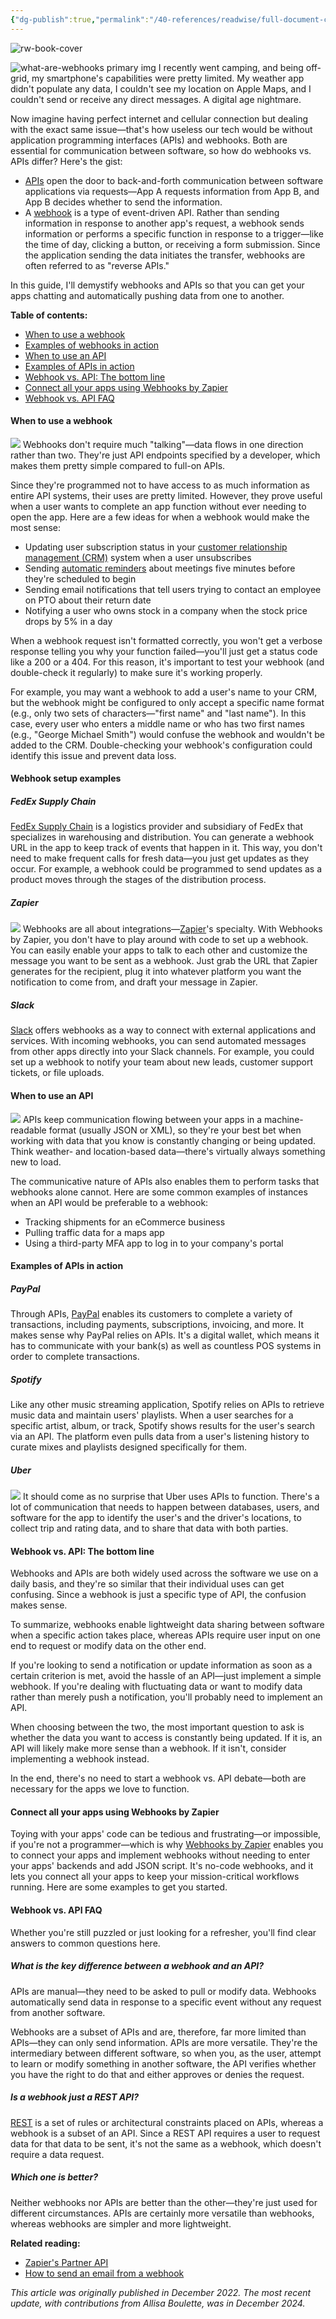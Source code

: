 ```yaml
---
{"dg-publish":true,"permalink":"/40-references/readwise/full-document-contents/webhook-vs-api-what-s-the-difference-and-when-should-you-use-each-one/","tags":["rw/articles"]}
---
```


![rw-book-cover](https://images.ctfassets.net/lzny33ho1g45/what-are-webhooks-p-img/128377b8479c423c119c00c688500c27/what-are-webhooks-00-hero.png)

![what-are-webhooks primary img](https://images.ctfassets.net/lzny33ho1g45/what-are-webhooks-p-img/a72b6d88c530bc4dd1ab8a734a3b2d94/Group_15143.jpg?w=1520&fm=jpg&q=31&fit=thumb&h=760)
I recently went camping, and being off-grid, my smartphone's capabilities were pretty limited. My weather app didn't populate any data, I couldn't see my location on Apple Maps, and I couldn't send or receive any direct messages. A digital age nightmare.

Now imagine having perfect internet and cellular connection but dealing with the exact same issue—that's how useless our tech would be without application programming interfaces (APIs) and webhooks. Both are essential for communication between software, so how do webhooks vs. APIs differ? Here's the gist:

* [APIs](https://zapier.com/blog/how-to-use-api) open the door to back-and-forth communication between software applications via requests—App A requests information from App B, and App B decides whether to send the information.
* A [webhook](https://zapier.com/blog/what-are-webhooks/) is a type of event-driven API. Rather than sending information in response to another app's request, a webhook sends information or performs a specific function in response to a trigger—like the time of day, clicking a button, or receiving a form submission. Since the application sending the data initiates the transfer, webhooks are often referred to as "reverse APIs."

In this guide, I'll demystify webhooks and APIs so that you can get your apps chatting and automatically pushing data from one to another.

**Table of contents:**

* [When to use a webhook](https://zapier.com/blog/webhook-vs-api/#when)
* [Examples of webhooks in action](https://zapier.com/blog/webhook-vs-api/#examples)
* [When to use an API](https://zapier.com/blog/webhook-vs-api/#use)
* [Examples of APIs in action](https://zapier.com/blog/webhook-vs-api/#action)
* [Webhook vs. API: The bottom line](https://zapier.com/blog/webhook-vs-api/#bottom)
* [Connect all your apps using Webhooks by Zapier](https://zapier.com/blog/webhook-vs-api/#integrations)
* [Webhook vs. API FAQ](https://zapier.com/blog/webhook-vs-api/#faq)

#### When to use a webhook

![](https://images.ctfassets.net/lzny33ho1g45/1Pnq0wR4R8RF1Wt8k8YXVE/020b32d62dc5f356ee689b32a7e43444/webhook-vs-apis-in-action.png?w=1400)
Webhooks don't require much "talking"—data flows in one direction rather than two. They're just API endpoints specified by a developer, which makes them pretty simple compared to full-on APIs.

Since they're programmed not to have access to as much information as entire API systems, their uses are pretty limited. However, they prove useful when a user wants to complete an app function without ever needing to open the app. Here are a few ideas for when a webhook would make the most sense:

* Updating user subscription status in your [customer relationship management (CRM)](https://zapier.com/blog/what-is-a-crm/) system when a user unsubscribes
* Sending [automatic reminders](https://zapier.com/blog/automatically-send-reminders-on-a-schedule/) about meetings five minutes before they're scheduled to begin
* Sending email notifications that tell users trying to contact an employee on PTO about their return date
* Notifying a user who owns stock in a company when the stock price drops by 5% in a day

When a webhook request isn't formatted correctly, you won't get a verbose response telling you why your function failed—you'll just get a status code like a 200 or a 404. For this reason, it's important to test your webhook (and double-check it regularly) to make sure it's working properly.

For example, you may want a webhook to add a user's name to your CRM, but the webhook might be configured to only accept a specific name format (e.g., only two sets of characters—"first name" and "last name"). In this case, every user who enters a middle name or who has two first names (e.g., "George Michael Smith") would confuse the webhook and wouldn't be added to the CRM. Double-checking your webhook's configuration could identify this issue and prevent data loss.

#### Webhook setup examples

##### FedEx Supply Chain

[FedEx Supply Chain](https://dev.supplychain.fedex.com/) is a logistics provider and subsidiary of FedEx that specializes in warehousing and distribution. You can generate a webhook URL in the app to keep track of events that happen in it. This way, you don't need to make frequent calls for fresh data—you just get updates as they occur. For example, a webhook could be programmed to send updates as a product moves through the stages of the distribution process.

##### Zapier

![](https://images.ctfassets.net/lzny33ho1g45/37VBgCq56v2ySeXPIkZJYW/c896604fb8b886ed91f15a1d17e8ff51/webhooks-by-zapier.png?w=1400)
Webhooks are all about integrations—[Zapier](https://zapier.com/)'s specialty. With Webhooks by Zapier, you don't have to play around with code to set up a webhook. You can easily enable your apps to talk to each other and customize the message you want to be sent as a webhook. Just grab the URL that Zapier generates for the recipient, plug it into whatever platform you want the notification to come from, and draft your message in Zapier.

##### Slack

[Slack](https://zapier.com/blog/how-to-use-slack/) offers webhooks as a way to connect with external applications and services. With incoming webhooks, you can send automated messages from other apps directly into your Slack channels. For example, you could set up a webhook to notify your team about new leads, customer support tickets, or file uploads.

#### When to use an API

![](https://images.ctfassets.net/lzny33ho1g45/5UrIAftDqQqfdEteoHgVQI/4ada8fc34fbcf012e730d0953dc8917f/webhook-vs-apis-differences.png?w=1400)
APIs keep communication flowing between your apps in a machine-readable format (usually JSON or XML), so they're your best bet when working with data that you know is constantly changing or being updated. Think weather- and location-based data—there's virtually always something new to load.

The communicative nature of APIs also enables them to perform tasks that webhooks alone cannot. Here are some common examples of instances when an API would be preferable to a webhook:

* Tracking shipments for an eCommerce business
* Pulling traffic data for a maps app
* Using a third-party MFA app to log in to your company's portal

#### Examples of APIs in action

##### PayPal

Through APIs, [PayPal](https://zapier.com/blog/automate-paypal/) enables its customers to complete a variety of transactions, including payments, subscriptions, invoicing, and more. It makes sense why PayPal relies on APIs. It's a digital wallet, which means it has to communicate with your bank(s) as well as countless POS systems in order to complete transactions.

##### Spotify

Like any other music streaming application, Spotify relies on APIs to retrieve music data and maintain users' playlists. When a user searches for a specific artist, album, or track, Spotify shows results for the user's search via an API. The platform even pulls data from a user's listening history to curate mixes and playlists designed specifically for them.

##### Uber

![](https://images.ctfassets.net/lzny33ho1g45/1fthjei423VNSFXjscNyt7/62a49611a31df8ad21c5163213c72de7/uber.png?w=1400)
It should come as no surprise that Uber uses APIs to function. There's a lot of communication that needs to happen between databases, users, and software for the app to identify the user's and the driver's locations, to collect trip and rating data, and to share that data with both parties.

#### Webhook vs. API: The bottom line

Webhooks and APIs are both widely used across the software we use on a daily basis, and they're so similar that their individual uses can get confusing. Since a webhook is just a specific type of API, the confusion makes sense.

To summarize, webhooks enable lightweight data sharing between software when a specific action takes place, whereas APIs require user input on one end to request or modify data on the other end.

If you're looking to send a notification or update information as soon as a certain criterion is met, avoid the hassle of an API—just implement a simple webhook. If you're dealing with fluctuating data or want to modify data rather than merely push a notification, you'll probably need to implement an API.

When choosing between the two, the most important question to ask is whether the data you want to access is constantly being updated. If it is, an API will likely make more sense than a webhook. If it isn't, consider implementing a webhook instead.

In the end, there's no need to start a webhook vs. API debate—both are necessary for the apps we love to function.

#### Connect all your apps using Webhooks by Zapier

Toying with your apps' code can be tedious and frustrating—or impossible, if you're not a programmer—which is why [Webhooks by Zapier](https://zapier.com/apps/webhook/integrations) enables you to connect your apps and implement webhooks without needing to enter your apps' backends and add JSON script. It's no-code webhooks, and it lets you connect all your apps to keep your mission-critical workflows running. Here are some examples to get you started.

#### Webhook vs. API FAQ

Whether you're still puzzled or just looking for a refresher, you'll find clear answers to common questions here.

##### What is the key difference between a webhook and an API?

APIs are manual—they need to be asked to pull or modify data. Webhooks automatically send data in response to a specific event without any request from another software.

Webhooks are a subset of APIs and are, therefore, far more limited than APIs—they can only send information. APIs are more versatile. They're the intermediary between different software, so when you, as the user, attempt to learn or modify something in another software, the API verifies whether you have the right to do that and either approves or denies the request.

##### Is a webhook just a REST API?

[REST](https://zapier.com/blog/soap-vs-rest) is a set of rules or architectural constraints placed on APIs, whereas a webhook is a subset of an API. Since a REST API requires a user to request data for that data to be sent, it's not the same as a webhook, which doesn't require a data request.

##### Which one is better?

Neither webhooks nor APIs are better than the other—they're just used for different circumstances. APIs are certainly more versatile than webhooks, whereas webhooks are simpler and more lightweight.

**Related reading:**

* [Zapier's Partner API](https://zapier.com/blog/zapier-partner-api-overview/)
* [How to send an email from a webhook](https://zapier.com/blog/send-email-from-webhook/)

*This article was originally published in December 2022. The most recent update, with contributions from Allisa Boulette, was in December 2024.*
